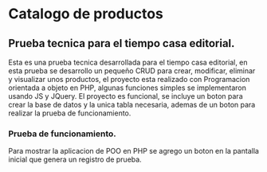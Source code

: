 # Catalogo de productos
## Prueba tecnica para el tiempo casa editorial.

Esta es una prueba tecnica desarrollada para el tiempo casa editorial, en esta prueba se desarrollo un pequeño CRUD para crear, modificar, eliminar y visualizar unos productos, el proyecto esta realizado con Programacion orientada a objeto en PHP, algunas funciones simples se implementaron usando JS y JQuery. El proyecto es funcional, se incluye un boton para crear la base de datos y la unica tabla necesaria, ademas de un boton para realizar la prueba de funcionamiento.

### Prueba de funcionamiento.
Para mostrar la aplicacion de POO en PHP se agrego un boton en la pantalla inicial que genera un registro de prueba.
